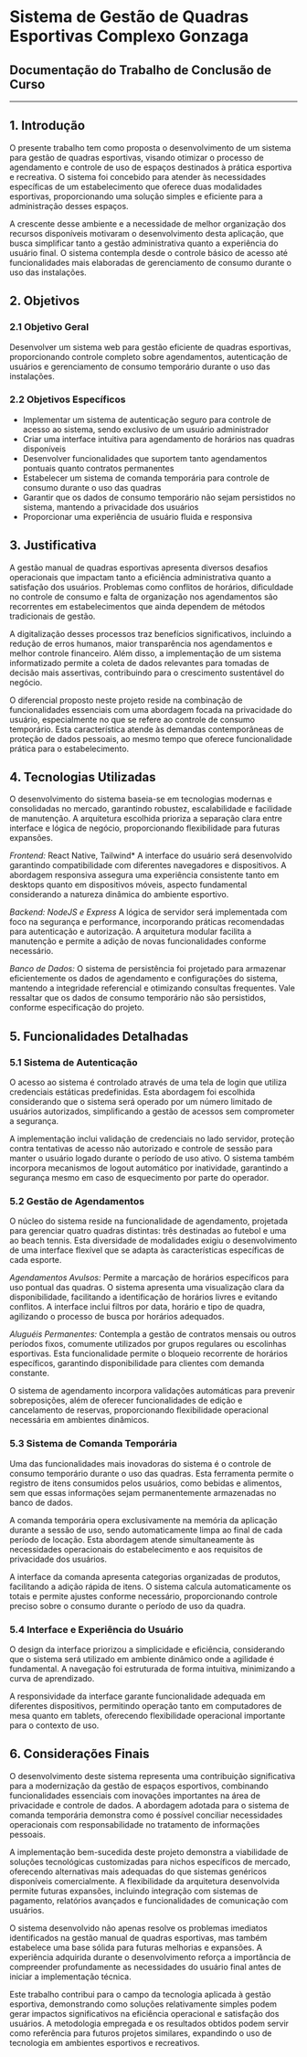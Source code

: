 # Sistema de Gestão de Quadras Esportivas Complexo Gonzaga
## Documentação do Trabalho de Conclusão de Curso

---

## 1. Introdução

O presente trabalho tem como proposta o desenvolvimento de um sistema para gestão de quadras esportivas, visando otimizar o processo de agendamento e controle de uso de espaços destinados à prática esportiva e recreativa. O sistema foi concebido para atender às necessidades específicas de um estabelecimento que oferece duas modalidades esportivas, proporcionando uma solução simples e eficiente para a administração desses espaços.

A crescente desse ambiente e a necessidade de melhor organização dos recursos disponíveis motivaram o desenvolvimento desta aplicação, que busca simplificar tanto a gestão administrativa quanto a experiência do usuário final. O sistema contempla desde o controle básico de acesso até funcionalidades mais elaboradas de gerenciamento de consumo durante o uso das instalações.

## 2. Objetivos

### 2.1 Objetivo Geral

Desenvolver um sistema web para gestão eficiente de quadras esportivas, proporcionando controle completo sobre agendamentos, autenticação de usuários e gerenciamento de consumo temporário durante o uso das instalações.

### 2.2 Objetivos Específicos

- Implementar um sistema de autenticação seguro para controle de acesso ao sistema, sendo exclusivo de um usuário administrador
- Criar uma interface intuitiva para agendamento de horários nas quadras disponíveis
- Desenvolver funcionalidades que suportem tanto agendamentos pontuais quanto contratos permanentes
- Estabelecer um sistema de comanda temporária para controle de consumo durante o uso das quadras
- Garantir que os dados de consumo temporário não sejam persistidos no sistema, mantendo a privacidade dos usuários
- Proporcionar uma experiência de usuário fluida e responsiva

## 3. Justificativa

A gestão manual de quadras esportivas apresenta diversos desafios operacionais que impactam tanto a eficiência administrativa quanto a satisfação dos usuários. Problemas como conflitos de horários, dificuldade no controle de consumo e falta de organização nos agendamentos são recorrentes em estabelecimentos que ainda dependem de métodos tradicionais de gestão.

A digitalização desses processos traz benefícios significativos, incluindo a redução de erros humanos, maior transparência nos agendamentos e melhor controle financeiro. Além disso, a implementação de um sistema informatizado permite a coleta de dados relevantes para tomadas de decisão mais assertivas, contribuindo para o crescimento sustentável do negócio.

O diferencial proposto neste projeto reside na combinação de funcionalidades essenciais com uma abordagem focada na privacidade do usuário, especialmente no que se refere ao controle de consumo temporário. Esta característica atende às demandas contemporâneas de proteção de dados pessoais, ao mesmo tempo que oferece funcionalidade prática para o estabelecimento.

## 4. Tecnologias Utilizadas

O desenvolvimento do sistema baseia-se em tecnologias modernas e consolidadas no mercado, garantindo robustez, escalabilidade e facilidade de manutenção. A arquitetura escolhida prioriza a separação clara entre interface e lógica de negócio, proporcionando flexibilidade para futuras expansões.

*Frontend:* React Native, Tailwind* A interface do usuário será desenvolvido garantindo compatibilidade com diferentes navegadores e dispositivos. A abordagem responsiva assegura uma experiência consistente tanto em desktops quanto em dispositivos móveis, aspecto fundamental considerando a natureza dinâmica do ambiente esportivo.

*Backend: NodeJS e Express* A lógica de servidor será implementada com foco na segurança e performance, incorporando práticas recomendadas para autenticação e autorização. A arquitetura modular facilita a manutenção e permite a adição de novas funcionalidades conforme necessário.

*Banco de Dados:* O sistema de persistência foi projetado para armazenar eficientemente os dados de agendamento e configurações do sistema, mantendo a integridade referencial e otimizando consultas frequentes. Vale ressaltar que os dados de consumo temporário não são persistidos, conforme especificação do projeto.

## 5. Funcionalidades Detalhadas

### 5.1 Sistema de Autenticação

O acesso ao sistema é controlado através de uma tela de login que utiliza credenciais estáticas predefinidas. Esta abordagem foi escolhida considerando que o sistema será operado por um número limitado de usuários autorizados, simplificando a gestão de acessos sem comprometer a segurança.

A implementação inclui validação de credenciais no lado servidor, proteção contra tentativas de acesso não autorizado e controle de sessão para manter o usuário logado durante o período de uso ativo. O sistema também incorpora mecanismos de logout automático por inatividade, garantindo a segurança mesmo em caso de esquecimento por parte do operador.

### 5.2 Gestão de Agendamentos

O núcleo do sistema reside na funcionalidade de agendamento, projetada para gerenciar quatro quadras distintas: três destinadas ao futebol e uma ao beach tennis. Esta diversidade de modalidades exigiu o desenvolvimento de uma interface flexível que se adapta às características específicas de cada esporte.

*Agendamentos Avulsos:* Permite a marcação de horários específicos para uso pontual das quadras. O sistema apresenta uma visualização clara da disponibilidade, facilitando a identificação de horários livres e evitando conflitos. A interface inclui filtros por data, horário e tipo de quadra, agilizando o processo de busca por horários adequados.

*Aluguéis Permanentes:* Contempla a gestão de contratos mensais ou outros períodos fixos, comumente utilizados por grupos regulares ou escolinhas esportivas. Esta funcionalidade permite o bloqueio recorrente de horários específicos, garantindo disponibilidade para clientes com demanda constante.

O sistema de agendamento incorpora validações automáticas para prevenir sobreposições, além de oferecer funcionalidades de edição e cancelamento de reservas, proporcionando flexibilidade operacional necessária em ambientes dinâmicos.

### 5.3 Sistema de Comanda Temporária

Uma das funcionalidades mais inovadoras do sistema é o controle de consumo temporário durante o uso das quadras. Esta ferramenta permite o registro de itens consumidos pelos usuários, como bebidas e alimentos, sem que essas informações sejam permanentemente armazenadas no banco de dados.

A comanda temporária opera exclusivamente na memória da aplicação durante a sessão de uso, sendo automaticamente limpa ao final de cada período de locação. Esta abordagem atende simultaneamente às necessidades operacionais do estabelecimento e aos requisitos de privacidade dos usuários.

A interface da comanda apresenta categorias organizadas de produtos, facilitando a adição rápida de itens. O sistema calcula automaticamente os totais e permite ajustes conforme necessário, proporcionando controle preciso sobre o consumo durante o período de uso da quadra.

### 5.4 Interface e Experiência do Usuário

O design da interface priorizou a simplicidade e eficiência, considerando que o sistema será utilizado em ambiente dinâmico onde a agilidade é fundamental. A navegação foi estruturada de forma intuitiva, minimizando a curva de aprendizado.

A responsividade da interface garante funcionalidade adequada em diferentes dispositivos, permitindo operação tanto em computadores de mesa quanto em tablets, oferecendo flexibilidade operacional importante para o contexto de uso.

## 6. Considerações Finais

O desenvolvimento deste sistema representa uma contribuição significativa para a modernização da gestão de espaços esportivos, combinando funcionalidades essenciais com inovações importantes na área de privacidade e controle de dados. A abordagem adotada para o sistema de comanda temporária demonstra como é possível conciliar necessidades operacionais com responsabilidade no tratamento de informações pessoais.

A implementação bem-sucedida deste projeto demonstra a viabilidade de soluções tecnológicas customizadas para nichos específicos de mercado, oferecendo alternativas mais adequadas do que sistemas genéricos disponíveis comercialmente. A flexibilidade da arquitetura desenvolvida permite futuras expansões, incluindo integração com sistemas de pagamento, relatórios avançados e funcionalidades de comunicação com usuários.

O sistema desenvolvido não apenas resolve os problemas imediatos identificados na gestão manual de quadras esportivas, mas também estabelece uma base sólida para futuras melhorias e expansões. A experiência adquirida durante o desenvolvimento reforça a importância de compreender profundamente as necessidades do usuário final antes de iniciar a implementação técnica.

Este trabalho contribui para o campo da tecnologia aplicada à gestão esportiva, demonstrando como soluções relativamente simples podem gerar impactos significativos na eficiência operacional e satisfação dos usuários. A metodologia empregada e os resultados obtidos podem servir como referência para futuros projetos similares, expandindo o uso de tecnologia em ambientes esportivos e recreativos.